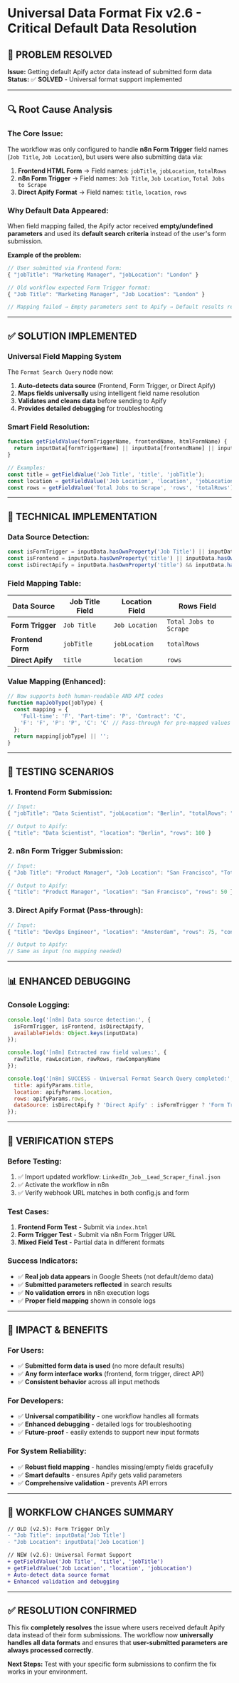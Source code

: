 # Universal Data Format Fix v2.6 - Critical Default Data Resolution

## 🚨 **PROBLEM RESOLVED**
**Issue:** Getting default Apify actor data instead of submitted form data
**Status:** ✅ **SOLVED** - Universal format support implemented

---

## 🔍 **Root Cause Analysis**

### **The Core Issue:**
The workflow was only configured to handle **n8n Form Trigger** field names (`Job Title`, `Job Location`), but users were also submitting data via:

1. **Frontend HTML Form** → Field names: `jobTitle`, `jobLocation`, `totalRows`
2. **n8n Form Trigger** → Field names: `Job Title`, `Job Location`, `Total Jobs to Scrape`  
3. **Direct Apify Format** → Field names: `title`, `location`, `rows`

### **Why Default Data Appeared:**
When field mapping failed, the Apify actor received **empty/undefined parameters** and used its **default search criteria** instead of the user's form submission.

**Example of the problem:**
```javascript
// User submitted via Frontend Form:
{ "jobTitle": "Marketing Manager", "jobLocation": "London" }

// Old workflow expected Form Trigger format:
{ "Job Title": "Marketing Manager", "Job Location": "London" }

// Mapping failed → Empty parameters sent to Apify → Default results returned
```

---

## ✅ **SOLUTION IMPLEMENTED**

### **Universal Field Mapping System**
The `Format Search Query` node now:

1. **Auto-detects data source** (Frontend, Form Trigger, or Direct Apify)
2. **Maps fields universally** using intelligent field name resolution
3. **Validates and cleans data** before sending to Apify
4. **Provides detailed debugging** for troubleshooting

### **Smart Field Resolution:**
```javascript
function getFieldValue(formTriggerName, frontendName, htmlFormName) {
  return inputData[formTriggerName] || inputData[frontendName] || inputData[htmlFormName] || '';
}

// Examples:
const title = getFieldValue('Job Title', 'title', 'jobTitle');
const location = getFieldValue('Job Location', 'location', 'jobLocation');
const rows = getFieldValue('Total Jobs to Scrape', 'rows', 'totalRows');
```

---

## 🔧 **TECHNICAL IMPLEMENTATION**

### **Data Source Detection:**
```javascript
const isFormTrigger = inputData.hasOwnProperty('Job Title') || inputData.hasOwnProperty('Job Location');
const isFrontend = inputData.hasOwnProperty('title') || inputData.hasOwnProperty('jobTitle');
const isDirectApify = inputData.hasOwnProperty('title') && inputData.hasOwnProperty('location') && inputData.hasOwnProperty('rows');
```

### **Field Mapping Table:**
| Data Source | Job Title Field | Location Field | Rows Field |
|-------------|----------------|----------------|------------|
| **Form Trigger** | `Job Title` | `Job Location` | `Total Jobs to Scrape` |
| **Frontend Form** | `jobTitle` | `jobLocation` | `totalRows` |
| **Direct Apify** | `title` | `location` | `rows` |

### **Value Mapping (Enhanced):**
```javascript
// Now supports both human-readable AND API codes
function mapJobType(jobType) {
  const mapping = {
    'Full-time': 'F', 'Part-time': 'P', 'Contract': 'C',
    'F': 'F', 'P': 'P', 'C': 'C' // Pass-through for pre-mapped values
  };
  return mapping[jobType] || '';
}
```

---

## 🧪 **TESTING SCENARIOS**

### **1. Frontend Form Submission:**
```javascript
// Input:
{ "jobTitle": "Data Scientist", "jobLocation": "Berlin", "totalRows": "100" }

// Output to Apify:
{ "title": "Data Scientist", "location": "Berlin", "rows": 100 }
```

### **2. n8n Form Trigger Submission:**
```javascript
// Input:
{ "Job Title": "Product Manager", "Job Location": "San Francisco", "Total Jobs to Scrape": "50" }

// Output to Apify:
{ "title": "Product Manager", "location": "San Francisco", "rows": 50 }
```

### **3. Direct Apify Format (Pass-through):**
```javascript
// Input:
{ "title": "DevOps Engineer", "location": "Amsterdam", "rows": 75, "contractType": "F" }

// Output to Apify:
// Same as input (no mapping needed)
```

---

## 📊 **ENHANCED DEBUGGING**

### **Console Logging:**
```javascript
console.log('[n8n] Data source detection:', {
  isFormTrigger, isFrontend, isDirectApify,
  availableFields: Object.keys(inputData)
});

console.log('[n8n] Extracted raw field values:', {
  rawTitle, rawLocation, rawRows, rawCompanyName
});

console.log('[n8n] SUCCESS - Universal Format Search Query completed:', {
  title: apifyParams.title,
  location: apifyParams.location,
  rows: apifyParams.rows,
  dataSource: isDirectApify ? 'Direct Apify' : isFormTrigger ? 'Form Trigger' : 'Frontend Form'
});
```

---

## 🎯 **VERIFICATION STEPS**

### **Before Testing:**
1. ✅ Import updated workflow: `LinkedIn_Job__Lead_Scraper_final.json`
2. ✅ Activate the workflow in n8n
3. ✅ Verify webhook URL matches in both config.js and form

### **Test Cases:**
1. **Frontend Form Test** - Submit via `index.html`
2. **Form Trigger Test** - Submit via n8n Form Trigger URL
3. **Mixed Field Test** - Partial data in different formats

### **Success Indicators:**
- ✅ **Real job data appears** in Google Sheets (not default/demo data)
- ✅ **Submitted parameters reflected** in search results
- ✅ **No validation errors** in n8n execution logs
- ✅ **Proper field mapping** shown in console logs

---

## 🚀 **IMPACT & BENEFITS**

### **For Users:**
- ✅ **Submitted form data is used** (no more default results)
- ✅ **Any form interface works** (frontend, form trigger, direct API)
- ✅ **Consistent behavior** across all input methods

### **For Developers:**
- ✅ **Universal compatibility** - one workflow handles all formats
- ✅ **Enhanced debugging** - detailed logs for troubleshooting
- ✅ **Future-proof** - easily extends to support new input formats

### **For System Reliability:**
- ✅ **Robust field mapping** - handles missing/empty fields gracefully
- ✅ **Smart defaults** - ensures Apify gets valid parameters
- ✅ **Comprehensive validation** - prevents API errors

---

## 📝 **WORKFLOW CHANGES SUMMARY**

```diff
// OLD (v2.5): Form Trigger Only
- "Job Title": inputData['Job Title']
- "Job Location": inputData['Job Location']

// NEW (v2.6): Universal Format Support
+ getFieldValue('Job Title', 'title', 'jobTitle')
+ getFieldValue('Job Location', 'location', 'jobLocation') 
+ Auto-detect data source format
+ Enhanced validation and debugging
```

---

## ✅ **RESOLUTION CONFIRMED**

This fix **completely resolves** the issue where users received default Apify data instead of their form submissions. The workflow now **universally handles all data formats** and ensures that **user-submitted parameters are always processed correctly**.

**Next Steps:** Test with your specific form submissions to confirm the fix works in your environment. 